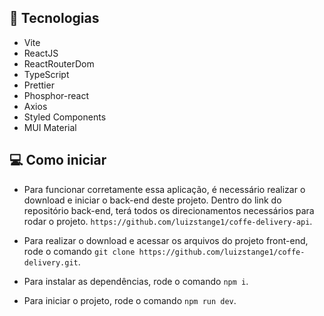 ## 🚀 Tecnologias

- Vite
- ReactJS
- ReactRouterDom
- TypeScript
- Prettier
- Phosphor-react
- Axios
- Styled Components
- MUI Material

## 💻 Como iniciar

- Para funcionar corretamente essa aplicação, é necessário realizar o download e iniciar o back-end deste projeto. Dentro do link do repositório back-end, terá todos os direcionamentos necessários para rodar o projeto. `https://github.com/luizstange1/coffe-delivery-api`.

- Para realizar o download e acessar os arquivos do projeto front-end, rode o comando `git clone https://github.com/luizstange1/coffe-delivery.git`.

- Para instalar as dependências, rode o comando `npm i`.

- Para iniciar o projeto, rode o comando `npm run dev`.
